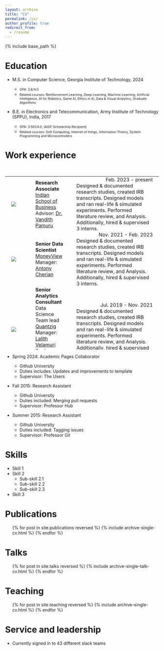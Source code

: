 ```yaml
---
layout: archive
title: "CV"
permalink: /cv/
author_profile: true
redirect_from:
  - /resume
---
```


{% include base_path %}



<script>
    function pressBtn(p) {

      var id_btn=["exp-btn", "pub-btn"], class_btn=["fas fa-plus-square", "fas fa-minus-square"];
      var id_div=["exp-div", "pub-div"], style_div=["height: 300px; overflow: auto;", "height: 400px; overflow: auto;"];

      var btn = document.getElementById(id_btn[p]);
      if(btn.className == class_btn[0]) {
        btn.className = class_btn[1];
        document.getElementById(id_div[p]).style = "";
      }
      else {
        btn.className = class_btn[0];
        document.getElementById(id_div[p]).style = style_div[p];
      }
    }

    function img_hover(e, f) {
      e.setAttribute("src", f);
    }
    function img_unhover(e, f) {
      e.setAttribute("src", f);
    }
</script>



Education
======
* M.S. in Computer Science, Georgia Institute of Technology, 2024
  + <span style="font-size: 0.75em">GPA: 3.8/4.0</span>
  + <span style="font-size: 0.75em">Related courses: Reinforcement Learning, Deep Learning, Machine Learning, Artificial Intelligence, AI for Robotics, Game AI, Ethics in AI, Data & Visual Analytics, Graduate Algorithms</span>
   
* B.E. in Electronics and Telecommunication, Army Institute of Technology (SPPU), India, 2017
  + <span style="font-size: 0.75em">GPA: 3.561/4.0, (AGIF Scholarship Recipient)</span>
  + <span style="font-size: 0.75em">Related courses: Soft Computing, Internet of things, Information Theory, System Programming and Microcontrollers</span>


<!-- adding td
td {
  padding: 0px 20px 0px 20px;
  vertical-align: middle;
}
td.all {
  width: 100%;
}
td.exp-avatar {
  width: 15%;
}
td.exp-description {
  width: 80%;
}
td.pub-avatar {
  width: 30%;
}
td.pub-description {
  width: 65%;
}--> 







Work experience
======
<div style="height: 600px; overflow: auto;" id="exp-div">
  <table><tbody>
    <tr>
      <td style="padding: 0px 20px 0px 20px;vertical-align: middle;width: 15%;">
      <img src="https://www.isb.edu/content/dam/sites/diri/logo.png" />
      </td>
      <td style="padding: 0px 20px 0px 20px;vertical-align: middle;width: 25%;">
      <b>Research Associate</b>
      <br>
      <a href="www.isb.edu" target="_blank">Indian School of Business</a>
      <br>
      Advisor: <a href="https://www.isb.edu/en/research-thought-leadership/faculty/faculty-directory/vandith-pamuru.html">Dr. Vandith Pamuru</a>
      </td>
      <td style="padding: 0px 20px 0px 20px;vertical-align: middle;width: 55%;">
      <span style="float: right;">Feb. 2023 - present</span>
      <br>
      Designed & documented research studies, created IRB transcripts. 
      Designed models and ran real-life & simulated experiments. Performed literature review, and Analysis. Additionally, hired & supervised 3 interns.
      </td>
    </tr>
    <br>
    <tr>
      <td style="padding: 0px 20px 0px 20px;vertical-align: middle;width: 15%;">
      <img src="https://moneyview.in/images/mv-green-logo-v3Compressed.svg" />
      </td>
      <td style="padding: 0px 20px 0px 20px;vertical-align: middle;width: 25%;">
      <b>Senior Data Scientist</b>
      <br>
      <a href="https://moneyview.in/" target="_blank">MoneyView</a>
      <br>
      Manager: <a href="https://in.linkedin.com/in/antony-cherian-66500515">Antony Cherian</a>
      </td>
      <td style="padding: 0px 20px 0px 20px;vertical-align: middle;width: 55%;">
      <span style="float: right;">Nov. 2021 - Feb. 2023</span>
      <br>
      Designed & documented research studies, created IRB transcripts. 
      Designed models and ran real-life & simulated experiments. Performed literature review, and Analysis. Additionally, hired & supervised 3 interns.
      </td>
    </tr>
    <tr>
      <td style="padding: 0px 20px 0px 20px;vertical-align: middle;width: 15%;">
      <img src="https://www.quantzig.com/wp-content/uploads/2024/08/quantzig-logo.svg" />
      </td>
      <td style="padding: 0px 20px 0px 20px;vertical-align: middle;width: 25%;">
      <b>Senior Analytics Consultant</b>
      <br>
      Data Science Team lead
      <br>
      <a href="https://www.quantzig.com/" target="_blank">Quantzig</a>
      <br>
      Manager: <a href="https://in.linkedin.com/in/lalithvelamuri">Lalith Velamuri</a>
      <br>
      Senior-Manager: <a href="https://in.linkedin.com/in/sudarshankl">Sudarshan KL</a>
      </td>
      <td style="padding: 0px 20px 0px 20px;vertical-align: middle;width: 55%;">
      <span style="float: right;">Jul. 2019 - Nov. 2021</span>
      <br>
      Designed & documented research studies, created IRB transcripts. 
      Designed models and ran real-life & simulated experiments. Performed literature review, and Analysis. Additionally, hired & supervised 3 interns.
      </td>
    </tr>
    <tr>
      <td style="padding: 0px 20px 0px 20px;vertical-align: middle;width: 15%;">
      <img src="https://www2.deloitte.com/content/dam/assets/logos/deloitte.svg" />
      </td>
      <td style="padding: 0px 20px 0px 20px;vertical-align: middle;width: 25%;">
      <b></b>
      <br>
      <a href="https://www2.deloitte.com/us/en.html" target="_blank">Deloitte US-India</a>
      <br>
      Manager: <a href="https://in.linkedin.com/in/hema-chikkanna-b53b48aa">Hema Chikkanna</a>
      <br>
      SVP: <a href="https://www.linkedin.com/in/vcbiju">Biju Chacko</a>
      </td>
      <td style="padding: 0px 20px 0px 20px;vertical-align: middle;width: 55%;">
      <span style="float: right;">Jun. 2017 - Jul. 2019</span>
      <br>
      Designed & documented research studies, created IRB transcripts. 
      Designed models and ran real-life & simulated experiments. Performed literature review, and Analysis. Additionally, hired & supervised 3 interns.
      </td>
    </tr>






    
  </tbody></table>
</div>





  

* Spring 2024: Academic Pages Collaborator
  * Github University
  * Duties includes: Updates and improvements to template
  * Supervisor: The Users

* Fall 2015: Research Assistant
  * Github University
  * Duties included: Merging pull requests
  * Supervisor: Professor Hub

* Summer 2015: Research Assistant
  * Github University
  * Duties included: Tagging issues
  * Supervisor: Professor Git
  
Skills
======
* Skill 1
* Skill 2
  * Sub-skill 2.1
  * Sub-skill 2.2
  * Sub-skill 2.3
* Skill 3

Publications
======
  <ul>{% for post in site.publications reversed %}
    {% include archive-single-cv.html %}
  {% endfor %}</ul>
  
Talks
======
  <ul>{% for post in site.talks reversed %}
    {% include archive-single-talk-cv.html  %}
  {% endfor %}</ul>
  
Teaching
======
  <ul>{% for post in site.teaching reversed %}
    {% include archive-single-cv.html %}
  {% endfor %}</ul>
  
Service and leadership
======
* Currently signed in to 43 different slack teams

